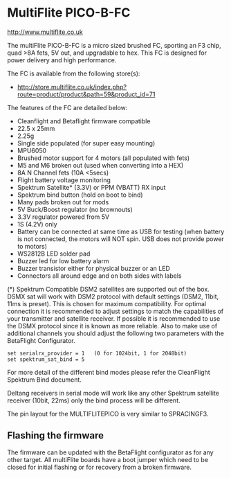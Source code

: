 # MultiFlite PICO-B-FC

http://www.multiflite.co.uk

The multiFlite PICO-B-FC is a micro sized brushed FC, sporting an F3 chip, quad >8A fets, 5V out, and upgradable to hex. This FC is designed for power delivery and high performance.

The FC is available from the following store(s):

- http://store.multiflite.co.uk/index.php?route=product/product&path=59&product_id=71

The features of the FC are detailed below:

- Cleanflight and Betaflight firmware compatible
- 22.5 x 25mm
- 2.25g
- Single side populated (for super easy mounting)
- MPU6050
- Brushed motor support for 4 motors (all populated with fets)
- M5 and M6 broken out (used when converting into a HEX)
- 8A N Channel fets (10A <5secs)
- Flight battery voltage monitoring
- Spektrum Satellite\* (3.3V) or PPM (VBATT) RX input
- Spektrum bind button (hold on boot to bind)
- Many pads broken out for mods
- 5V Buck/Boost regulator (no brownouts)
- 3.3V regulator powered from 5V
- 1S (4.2V) only
- Battery can be connected at same time as USB for testing (when battery is not connected, the motors will NOT spin. USB does not provide power to motors)
- WS2812B LED solder pad
- Buzzer led for low battery alarm
- Buzzer transistor either for physical buzzer or an LED
- Connectors all around edge and on both sides with labels

(\*) Spektrum Compatible DSM2 satellites are supported out of the box. DSMX sat will work with DSM2 protocol with default settings (DSM2, 11bit, 11ms is preset). This is chosen for maximum compatibility. For optimal connection it is recommended to adjust settings to match the capabilities of your transmitter and satellite receiver. If possible it is recommended to use the DSMX protocol since it is known as more reliable. Also to make use of additional channels you should adjust the following two parameters with the BetaFlight Configurator.

    set serialrx_provider = 1   (0 for 1024bit, 1 for 2048bit)
    set spektrum_sat_bind = 5

For more detail of the different bind modes please refer the CleanFlight Spektrum Bind document.

Deltang receivers in serial mode will work like any other Spektrum satellite receiver (10bit, 22ms) only the bind process will be different.

The pin layout for the MULTIFLITEPICO is very similar to SPRACINGF3.

## Flashing the firmware

The firmware can be updated with the BetaFlight configurator as for any other target. All multiFlite boards have a boot jumper which need to be closed for initial flashing or for recovery from a broken firmware.

